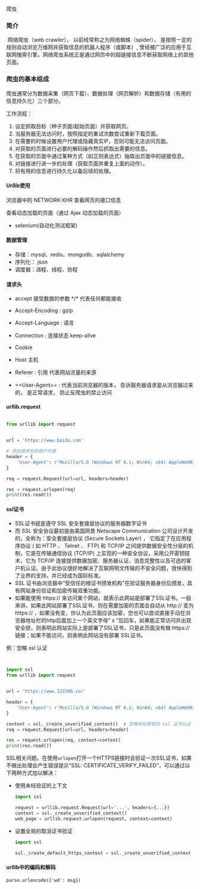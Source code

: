 爬虫



### 简介

​	网络爬虫（web crawler）， 以前经常称之为网络蜘蛛（spider）， 是按照一定的规则自动浏览万维网并获取信息的机器人程序（或脚本）, 曾经被广泛的应用于互联网搜索引擎。网络爬虫系统正是通过网页中的超链接信息不断获取网络上的其他页面。



### 爬虫的基本组成

​	爬虫通常分为数据采集（网页下载）、数据处理（网页解析）和数据存储（有用的信息持久化）三个部分。

工作流程：

1. 设定抓取目标（种子页面/起始页面）并获取网页。
2. 当服务器无法访问时，按照指定的重试次数尝试重新下载页面。
3. 在需要的时候设置用户代理或隐藏真实IP，否则可能无法访问页面。
4. 对获取的页面进行必要的解码操作然后抓取出需要的信息。
5. 在获取的页面中通过某种方式（如正则表达式）抽取出页面中的链接信息。
6. 对链接进行进一步的处理（获取页面并重复上面的动作）。
7. 将有用的信息进行持久化以备后续的处理。



#### Urllib使用



浏览器中的 NETWORK-XHR 查看网页的接口信息



查看动态加载的页面（通过 Ajax 动态加载的页面）

- selenium(自动化测试框架)





#### 数据管理

- 存储：mysql、redis、mongodb、sqlalchemy
- 序列化： json
- 调度器：进程、线程、协程



#### 请求头

- accept  接受数据的参数   */\*  代表任何都能接收
- Accept-Encoding : gzip
- Accept-Language : 语言
- Connection : 连接状态   keep-alive
- Cookie
- Host  主机
- Referer : 引用   代表网站流量的来源

- ==User-Agent== : 代表当前浏览器的版本， 告诉服务器请求是从浏览器过来的， 是正常请求， 防止反爬虫的禁止访问





#### urllib.request

```python

from urllib import request


url = 'https://www.baidu.com'

# 添加请求头的用户代理
header = {
    'User-Agent': r'Mozilla/5.0 (Windows NT 6.1; Win64; x64) AppleWebKit/537.36 (KHTML, like Gecko) Chrome/63.0.3239.132 Safari/537.36'
}

req = request.Request(url=url, headers=header)

res = request.urlopen(req)
print(res.read())
```



#### ssl证书

- SSL证书就是遵守 SSL 安全套接层协议的服务器数字证书
- 而 SSL 安全协议最初是由美国网景 Netscape Communication 公司设计开发的，全称为：安全套接层协议 (Secure Sockets Layer) ， 它指定了在应用程序协议 ( 如 HTTP 、 Telnet 、 FTP) 和 TCP/IP 之间提供数据安全性分层的机制，它是在传输通信协议 (TCP/IP) 上实现的一种安全协议，采用公开密钥技术，它为 TCP/IP 连接提供数据加密、服务器认证、消息完整性以及可选的客户机认证。由于此协议很好地解决了互联网明文传输的不安全问题，很快得到了业界的支持，并已经成为国际标准。
- SSL 证书由浏览器中“受信任的根证书颁发机构”在验证服务器身份后颁发，具有网站身份验证和加密传输双重功能。
- 如果能使用 https:// 来访问某个网站，就表示此网站是部署了SSL证书。一般来讲，如果此网站部署了SSL证书，则在需要加密的页面会自动从 http:// 变为 https:// ，如果没有变，你认为此页面应该加密，您也可以尝试直接手动在浏览器地址栏的http后面加上一个英文字母“ s ”后回车，如果能正常访问并出现安全锁，则表明此网站实际上是部署了SSL证书，只是此页面没有做 https:// 链接；如果不能访问，则表明此网站没有部署 SSL证书。



例：忽略 ssl 认证

```python


import ssl
from urllib import request


url = 'https://www.123306.cn/'

header = {
    'User-Agent': r'Mozilla/5.0 (Windows NT 6.1; Win64; x64) AppleWebKit/537.36 (KHTML, like Gecko) Chrome/63.0.3239.132 Safari/537.36'
}

context = ssl._create_unverified_context()  # 忽略未经审核的 ssl 证书认证
req = request.Request(url=url, headers=header)

res = request.urlopen(req, context=context)
print(res.read())
```

SSL相关问题。在使用`urlopen`打开一个HTTPS链接时会验证一次SSL证书，如果不做出处理会产生错误提示“SSL: CERTIFICATE_VERIFY_FAILED”，可以通过以下两种方式加以解决：

- 使用未经验证的上下文

  ```python
  import ssl
  
  request = urllib.request.Request(url='...', headers={...}) 
  context = ssl._create_unverified_context()
  web_page = urllib.request.urlopen(request, context=context)
  ```

- 设置全局的取消证书验证

  ```python
  import ssl
  
  ssl._create_default_https_context = ssl._create_unverified_context
  ```

  

#### urllib中的编码和解码

`parse.urlencode({'wd': msg})`







